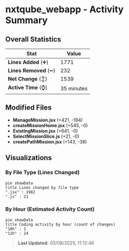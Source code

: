 # nxtqube_webapp - Activity Summary 

## Overall Statistics

| Stat                   | Value                                                             |
| ---------------------- | ----------------------------------------------------------------- |
| **Lines Added** (➕)   | 1771                                          |
| **Lines Removed** (➖) | 232                                        |
| **Net Change** (↕)    | 1539                |
| **Active Time** (⌚)   | 35 minutes |


## Modified Files
- **ManageMission.jsx** (+421, -194)
- **createMissionHome.jsx** (+545, -0)
- **ExistingMission.jsx** (+641, -0)
- **SelectMissionSlice.js** (+21, -0)
- **createPathMission.jsx** (+143, -38)

## Visualizations

### By File Type (Lines Changed)

```mermaid
pie showData
title Lines changed by file type
".jsx" : 1982
".js" : 21
```

### By Hour (Estimated Activity Count)

```mermaid
pie showData
title Coding activity by hour (count of changes)
"10h" : 1
"11h" : 24
```


> **Last Updated:** 03/08/2025, 11:12:46